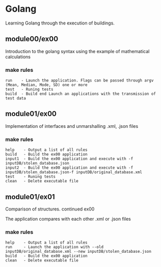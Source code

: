 # Golang

Learning Golang through the execution of buildings.

## module00/ex00
Introduction to the golang syntax using the example of mathematical calculations

### make rules

```
run    - Launch the application. Flags can be passed through argv (Mean, Median, Mode, SD) one or more
test   - Runing tests
build  - Build end Launch an applications with the transmission of test data

```

## module01/ex00
Implementation of interfaces and unmarshalling .xml, .json files

### make rules

```
help    - Оutput a list of all rules
build   - Build the ex00 application
input1  - Build the ex00 application and execute with -f inputDB/stolen_database.json
input2  - Build the ex00 application and execute with -f inputDB/stolen_database.json-f inputDB/original_database.xml
test    - Runing tests
clean   - Delete executable file

```

## module01/ex01
Comparison of structures. continued ex00

The application compares with each other .xml or .json files
### make rules

```
help    - Оutput a list of all rules
run     - Launch the application with --old inputDB/original_database.xml --new inputDB/stolen_database.json 
build   - Build the ex00 application
clean   - Delete executable file
```